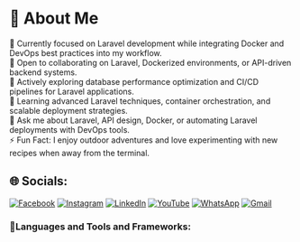 # 💫 About Me  
🔭 Currently focused on Laravel development while integrating Docker and DevOps best practices into my workflow.<br>  👯 Open to collaborating on Laravel, Dockerized environments, or API-driven backend systems.<br>  🤝 Actively exploring database performance optimization and CI/CD pipelines for Laravel applications.<br>  🌱 Learning advanced Laravel techniques, container orchestration, and scalable deployment strategies.<br>  💬 Ask me about Laravel, API design, Docker, or automating Laravel deployments with DevOps tools.<br>  ⚡ Fun Fact: I enjoy outdoor adventures and love experimenting with new recipes when away from the terminal.<br>



## 🌐 Socials:
[![Facebook](https://img.shields.io/badge/Facebook-1877F2?style=for-the-badge&logo=facebook&logoColor=white)](https://facebook.com/mohamed.meghni.7) 
[![Instagram](https://img.shields.io/badge/Instagram-E4405F?style=for-the-badge&logo=instagram&logoColor=white
)](https://instagram.com/gts_meghni) 
[![LinkedIn](https://img.shields.io/badge/LinkedIn-0077B5?style=for-the-badge&logo=linkedin&logoColor=white
)](https://linkedin.com/in/mohamed-el-amine-meghni-1684a41a3) 
[![YouTube](https://img.shields.io/badge/YouTube-FF0000?style=for-the-badge&logo=youtube&logoColor=white)](https://youtube.com/@UCWjsxeQlGZmBMsQ9g6XKV-Q) 
[![WhatsApp](https://img.shields.io/badge/WhatsApp-25D366?style=for-the-badge&logo=whatsapp&logoColor=white)](https://wa.me/213549136722) 
[![Gmail](https://img.shields.io/badge/Gmail-D14836?style=for-the-badge&logo=gmail&logoColor=white)](mailto:meghni.mohamed.el.amine@gmail.com)


### 🧰Languages and Tools and Frameworks:
